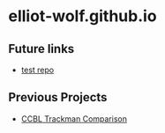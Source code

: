 # elliot-wolf.github.io

## Future links
+ [test repo](https://elliot-wolf.github.io/test/)

## Previous Projects
+ [CCBL Trackman Comparison](https://github.com/elliot-wolf/CCBL-Stadium-Trackman-Comparison.git)
